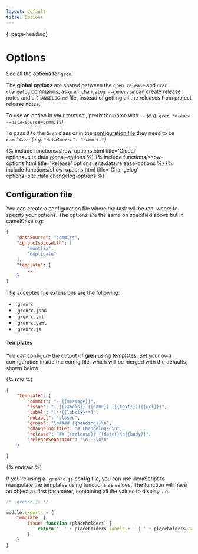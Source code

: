 ```yaml
---
layout: default
title: Options
---
```


{:.page-heading}
# Options

See all the options for `gren`.

The **global options** are shared between the `gren release` and `gren changelog` commands, as `gren changelog --generate` can create release notes and a `CHANGELOG.md` file, instead of getting all the releases from project release notes.

To use an option in your terminal, prefix the name with `--` _(e.g. `gren release --data-source=commits`)_

To pass it to the `Gren` class or in the [configuration file](#configuration-file) they need to be `camelCase` _(e.g. `"dataSource": "commits"`)_.

{% include functions/show-options.html title='Global' options=site.data.global-options %}
{% include functions/show-options.html title='Release' options=site.data.release-options %}
{% include functions/show-options.html title='Changelog' options=site.data.changelog-options %}

## Configuration file

You can create a configuration file where the task will be ran, where to specify your options.
The options are the same on specified above but in camelCase *e.g*:

```json
{
    "dataSource": "commits",
    "ignoreIssuesWith": [
        "wontfix",
        "duplicate"
    ],
    "template": {
        ...
    }
}
```

The accepted file extensions are the following:

- `.grenrc`
- `.grenrc.json`
- `.grenrc.yml`
- `.grenrc.yaml`
- `.grenrc.js`

#### Templates

You can configure the output of **gren** using templates. Set your own configuration inside the config file, which will be merged with the defaults, shown below:

{% raw %}
```json
{
    "template": {
        "commit": "- {{message}}",
        "issue": "- {{labels}} {{name}} [{{text}}]({{url}})",
        "label": "[**{{label}}**]",
        "noLabel": "closed",
        "group": "\n#### {{heading}}\n",
        "changelogTitle": "# Changelog\n\n",
        "release": "## {{release}} {{date}}\n{{body}}",
        "releaseSeparator": "\n---\n\n"
    }

}
```
{% endraw %}

If you're using a `.grenrc.js` config file, you can use JavaScript to manipulate the templates using functions as values.
The function will have an object as first parameter, containing all the values to display. _i.e._

```javascript
/* .grenrc.js */

module.exports = {
    template: {
        issue: function (placeholders) {
            return '- ' + placeholders.labels + ' | ' + placeholders.name.toLowerCase();
        }
    }
}
```
